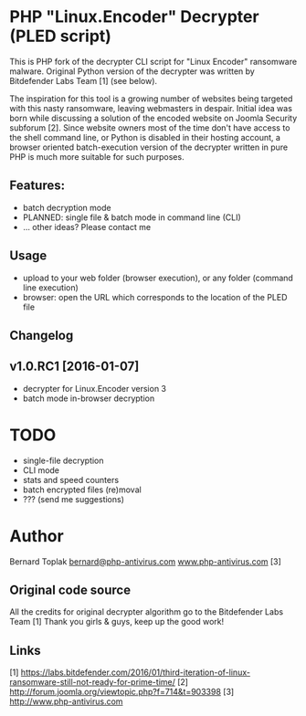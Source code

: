 #  PHP "Linux.Encoder" Decrypter (PLED script)

This is PHP fork of the decrypter CLI script for "Linux Encoder" ransomware malware.
Original Python version of the decrypter was written by Bitdefender Labs Team [1]
(see below).

The inspiration for this tool is a growing number of websites being targeted with 
this nasty ransomware, leaving webmasters in despair. Initial idea was born while
discussing a solution of the encoded website on Joomla Security subforum [2].
Since website owners most of the time don't have access to the shell command line, 
or Python is disabled in their hosting account, a browser oriented batch-execution 
version of the decrypter written in pure PHP is much more suitable for such purposes.


## Features:
* batch decryption mode
* PLANNED: single file & batch mode in command line (CLI)
* ... other ideas? Please contact me

## Usage
* upload to your web folder (browser execution), or any folder (command line execution)
* browser: open the URL which corresponds to the location of the PLED file


## Changelog

v1.0.RC1	[2016-01-07]
---
* decrypter for Linux.Encoder version 3
* batch mode in-browser decryption


# TODO
* single-file decryption
* CLI mode
* stats and speed counters
* batch encrypted files (re)moval
* ??? (send me suggestions)


# Author
Bernard Toplak <bernard@php-antivirus.com>
www.php-antivirus.com [3]

## Original code source
All the credits for original decrypter algorithm go to the Bitdefender Labs Team [1]
Thank you girls & guys, keep up the good work!


## Links
[1] https://labs.bitdefender.com/2016/01/third-iteration-of-linux-ransomware-still-not-ready-for-prime-time/
[2] http://forum.joomla.org/viewtopic.php?f=714&t=903398
[3] http://www.php-antivirus.com